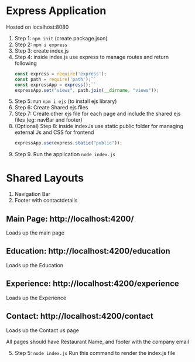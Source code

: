 # Express Application
Hosted on localhost:8080

1. Step 1: `npm init` (create package.json)
2. Step 2: `npm i express`
3. Step 3: create index.js
4. Step 4: inside index.js use express to manage routes and return following
    ```javascript
    const express = require('express');
    const path = require('path');``
    const expressApp = express();``
    expressApp.set("views", path.join(__dirname, "views"));

5. Step 5: run `npm i ejs` (to install ejs library)
6. Step 6: Create Shared ejs files
7. Step 7: Create other ejs file for each page and include the shared ejs files (eg: navBar and footer)
8. (Optional) Step 8: inside indexJs use static public folder for managing external Js and CSS for frontend 
    ```javascript
    expressApp.use(express.static("public"));
9. Step 9. Run the application `node index.js`

# Shared Layouts

1. Navigation Bar
2. Footer with contactdetails


## Main Page: http://localhost:4200/
Loads up the main page

## Education: http://localhost:4200/education
Loads up the Education

## Experience: http://localhost:4200/experience
Loads up the Experience

## Contact: http://localhost:4200/contact
Loads up the Contact us page





All pages should have Restaurant Name, and footer with the company email

5. Step 5: `node index.js` Run this command to render the index.js file